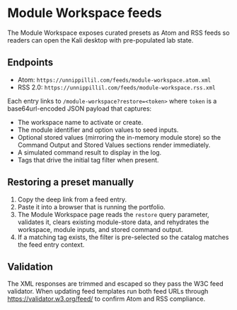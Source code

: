 # Module Workspace feeds

The Module Workspace exposes curated presets as Atom and RSS feeds so readers can
open the Kali desktop with pre-populated lab state.

## Endpoints

- Atom: `https://unnippillil.com/feeds/module-workspace.atom.xml`
- RSS 2.0: `https://unnippillil.com/feeds/module-workspace.rss.xml`

Each entry links to `/module-workspace?restore=<token>` where `token` is a
base64url-encoded JSON payload that captures:

- The workspace name to activate or create.
- The module identifier and option values to seed inputs.
- Optional stored values (mirroring the in-memory module store) so the Command
  Output and Stored Values sections render immediately.
- A simulated command result to display in the log.
- Tags that drive the initial tag filter when present.

## Restoring a preset manually

1. Copy the deep link from a feed entry.
2. Paste it into a browser that is running the portfolio.
3. The Module Workspace page reads the `restore` query parameter, validates it,
   clears existing module-store data, and rehydrates the workspace, module
   inputs, and stored command output.
4. If a matching tag exists, the filter is pre-selected so the catalog matches
   the feed entry context.

## Validation

The XML responses are trimmed and escaped so they pass the W3C feed validator.
When updating feed templates run both feed URLs through
<https://validator.w3.org/feed/> to confirm Atom and RSS compliance.
